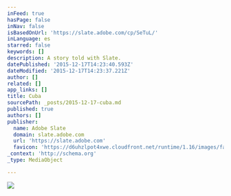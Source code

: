 ```yaml
---
inFeed: true
hasPage: false
inNav: false
isBasedOnUrl: 'https://slate.adobe.com/cp/SeTuL/'
inLanguage: es
starred: false
keywords: []
description: A story told with Slate.
datePublished: '2015-12-17T14:23:40.593Z'
dateModified: '2015-12-17T14:23:37.221Z'
author: []
related: []
app_links: []
title: Cuba
sourcePath: _posts/2015-12-17-cuba.md
published: true
authors: []
publisher:
  name: Adobe Slate
  domain: slate.adobe.com
  url: 'https://slate.adobe.com'
  favicon: 'https://d6uhzlpot4xwe.cloudfront.net/runtime/1.16/images/favicon.ico'
_context: 'http://schema.org'
_type: MediaObject

---
```

![](https://s3-us-west-2.amazonaws.com/the-grid-img/p/975f8904994f7ed943c22ddbb8d09d590ddcd5ce.jpg)